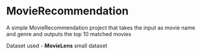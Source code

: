 # MovieRecommendation
A simple MovieRecommendation project that takes the input as movie name and genre and outputs the top 10 matched movies

Dataset used - **MovieLens** small dataset
